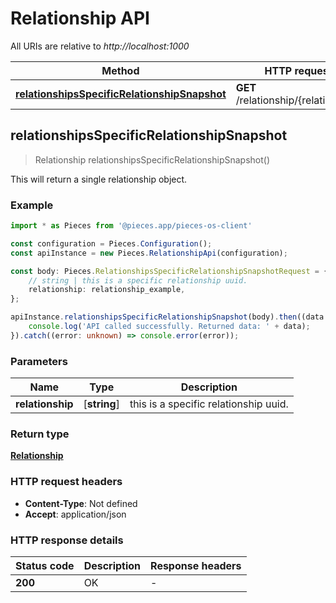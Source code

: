 # Relationship API

All URIs are relative to *http://localhost:1000*

Method | HTTP request
------------- | -------------
[**relationshipsSpecificRelationshipSnapshot**](RelationshipApi#relationshipsspecificrelationshipsnapshot) | **GET** /relationship/\{relationship\}


## **relationshipsSpecificRelationshipSnapshot**
> Relationship relationshipsSpecificRelationshipSnapshot()

This will return a single relationship object.

### Example

```typescript
import * as Pieces from '@pieces.app/pieces-os-client'

const configuration = Pieces.Configuration();
const apiInstance = new Pieces.RelationshipApi(configuration);

const body: Pieces.RelationshipsSpecificRelationshipSnapshotRequest = {
    // string | this is a specific relationship uuid.
    relationship: relationship_example,
};

apiInstance.relationshipsSpecificRelationshipSnapshot(body).then((data: Relationship) => {
    console.log('API called successfully. Returned data: ' + data);
}).catch((error: unknown) => console.error(error));
```

### Parameters

Name | Type | Description
------------- | ------------- | ------------- 
 **relationship** | [**string**] | this is a specific relationship uuid. | defaults to undefined


### Return type

[**Relationship**](../models/Relationship)

### HTTP request headers

- **Content-Type**: Not defined
- **Accept**: application/json


### HTTP response details
| Status code | Description | Response headers
|-------------|-------------|------------------
**200** | OK |  -  |


